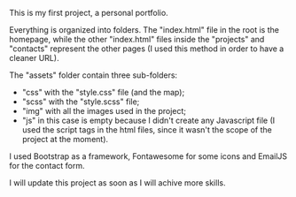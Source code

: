 This is my first project, a personal portfolio.

Everything is organized into folders.
The "index.html" file in the root is the homepage, while the other "index.html" files inside the "projects" and "contacts"
represent the other pages (I used this method in order to have a cleaner URL).

The "assets" folder contain three sub-folders:
- "css" with the "style.css" file (and the map);
- "scss" with the "style.scss" file;
- "img" with all the images used in the project;
- "js" in this case is empty because I didn't create any Javascript file (I used the script tags in the html files, since it wasn't the scope of the project at the moment).

I used Bootstrap as a framework, Fontawesome for some icons and EmailJS for the contact form.

I will update this project as soon as I will achive more skills.
